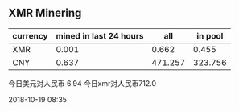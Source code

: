 ## XMR Minering

|currency|mined in last 24 hours|all|in pool|
|---|---|---|---|
|XMR|0.001|0.662|0.455|
|CNY|0.637|471.257|323.756|

今日美元对人民币 6.94	今日xmr对人民币712.0


2018-10-19 08:35